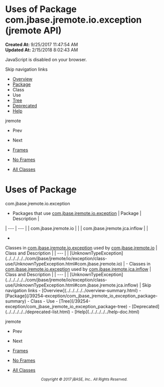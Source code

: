 # Uses of Package com.jbase.jremote.io.exception (jremote   API)

**Created At:** 9/25/2017 11:47:54 AM  
**Updated At:** 2/15/2018 8:02:43 AM  

<script type="text/javascript"><!--
    try {
        if (location.href.indexOf('is-external=true') == -1) {
            parent.document.title="Uses of Package com.jbase.jremote.io.exception (jremote   API)";
        }
    }
    catch(err) {
    }
//--></script><noscript><div>JavaScript is disabled on your browser.</div></noscript><!-- ========= START OF TOP NAVBAR ======= -->
<!--   -->
Skip navigation links
<!--   -->
- [Overview](../../../../../overview-summary.html)
- [Package](/39254-exception/com_jbase_jremote_io_exception_package-summary)
- Class
- Use
- [Tree](/39254-exception/com_jbase_jremote_io_exception_package-tree)
- [Deprecated](../../../../../deprecated-list.html)
- [Help](../../../../../help-doc.html)


jremote <br>

- Prev
- Next


- [Frames](../../../../../index.html?com/jbase/jremote/io/exception//39254-exception/com_jbase_jremote_io_exception_package-use)
- [No Frames](/39254-exception/com_jbase_jremote_io_exception_package-use)


- [All Classes](../../../../../allclasses-noframe.html)


<script type="text/javascript"><!--
  allClassesLink = document.getElementById("allclasses_navbar_top");
  if(window==top) {
    allClassesLink.style.display = "block";
  }
  else {
    allClassesLink.style.display = "none";
  }
  //--></script>
<!--   -->
<!-- ========= END OF TOP NAVBAR ========= -->
# Uses of Package
com.jbase.jremote.io.exception

- <caption><span>Packages that use <a href="../../../../../com/jbase/jremote/io/exception//39254-exception/com_jbase_jremote_io_exception_package-summary">com.jbase.jremote.io.exception</a></span><span class="tabEnd"> </span></caption>| Package | Description |
| --- | --- |
| com.jbase.jremote.io |   |
| com.jbase.jremote.jca.inflow |   |
- <!--   -->

<caption><span>Classes in <a href="../../../../../com/jbase/jremote/io/exception//39254-exception/com_jbase_jremote_io_exception_package-summary">com.jbase.jremote.io.exception</a> used by <a href="../../../../../com/jbase/jremote/io//39254-exception/com_jbase_jremote_io_exception_package-summary">com.jbase.jremote.io</a></span><span class="tabEnd"> </span></caption>| Class and Description |
| --- |
| [UnknownTypeException](../../../../../com/jbase/jremote/io/exception/class-use/UnknownTypeException.html#com.jbase.jremote.io)  |
- <!--   -->

<caption><span>Classes in <a href="../../../../../com/jbase/jremote/io/exception//39254-exception/com_jbase_jremote_io_exception_package-summary">com.jbase.jremote.io.exception</a> used by <a href="../../../../../com/jbase/jremote/jca/inflow//39254-exception/com_jbase_jremote_io_exception_package-summary">com.jbase.jremote.jca.inflow</a></span><span class="tabEnd"> </span></caption>| Class and Description |
| --- |
| [UnknownTypeException](../../../../../com/jbase/jremote/io/exception/class-use/UnknownTypeException.html#com.jbase.jremote.jca.inflow)  |
<!-- ======= START OF BOTTOM NAVBAR ====== -->
<!--   -->
Skip navigation links
<!--   -->
- [Overview](../../../../../overview-summary.html)
- [Package](/39254-exception/com_jbase_jremote_io_exception_package-summary)
- Class
- Use
- [Tree](/39254-exception/com_jbase_jremote_io_exception_package-tree)
- [Deprecated](../../../../../deprecated-list.html)
- [Help](../../../../../help-doc.html)


jremote <br>

- Prev
- Next


- [Frames](../../../../../index.html?com/jbase/jremote/io/exception//39254-exception/com_jbase_jremote_io_exception_package-use)
- [No Frames](/39254-exception/com_jbase_jremote_io_exception_package-use)


- [All Classes](../../../../../allclasses-noframe.html)


<script type="text/javascript"><!--
  allClassesLink = document.getElementById("allclasses_navbar_bottom");
  if(window==top) {
    allClassesLink.style.display = "block";
  }
  else {
    allClassesLink.style.display = "none";
  }
  //--></script>
<!--   -->
<!-- ======== END OF BOTTOM NAVBAR ======= -->
<small>			<center>			<i>Copyright © 2017 jBASE, Inc.. All Rights Reserved.</i>		</center></small>
